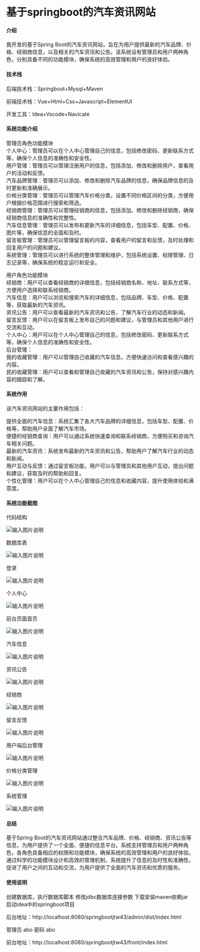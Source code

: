 # 基于springboot的汽车资讯网站

#### 介绍

我开发的基于Spring Boot的汽车资讯网站，旨在为用户提供最新的汽车品牌、价格、经销商信息，以及相关的汽车资讯和公告。该系统设有管理员和用户两种角色，分别具备不同的功能模块，确保系统的高效管理和用户的良好体验。

#### 技术栈

后端技术栈：Springboot+Mysql+Maven

前端技术栈：Vue+Html+Css+Javascript+ElementUI

开发工具：Idea+Vscode+Navicate

#### 系统功能介绍

管理员角色功能模块  
个人中心：管理员可以在个人中心管理自己的信息，包括修改密码、更新联系方式等，确保个人信息的准确性和安全性。  
用户管理：管理员可以管理注册用户的信息，包括添加、修改和删除用户，查看用户的活动和反馈。  
汽车品牌管理：管理员可以添加、修改和删除汽车品牌的信息，确保品牌信息的及时更新和准确展示。  
价格分类管理：管理员可以管理汽车价格分类，设置不同价格区间的分类，方便用户根据价格范围进行搜索和筛选。  
经销商管理：管理员可以管理经销商的信息，包括添加、修改和删除经销商，确保经销商信息的准确性和完整性。  
汽车信息管理：管理员可以发布和更新汽车的详细信息，包括车型、配置、价格、图片等，确保信息的全面和及时。  
留言板管理：管理员可以管理留言板的内容，查看用户的留言和反馈，及时处理和回复用户的问题和建议。  
系统管理：管理员可以进行系统的整体管理和维护，包括系统设置、权限管理、日志记录等，确保系统的稳定运行和安全。  

用户角色功能模块  
经销商：用户可以查看经销商的详细信息，包括经销商名称、地址、联系方式等，方便用户选择和联系经销商。  
汽车信息：用户可以浏览和搜索汽车的详细信息，包括品牌、车型、价格、配置等，获取最新的汽车资讯。  
资讯公告：用户可以查看最新的汽车资讯和公告，了解汽车行业的动态和新闻。  
留言反馈：用户可以在留言板上发布自己的问题和建议，与管理员和其他用户进行交流和互动。  
个人中心：用户可以在个人中心管理自己的信息，包括修改密码、更新联系方式等，确保个人信息的准确性和安全性。  
后台管理：  
我的收藏管理：用户可以管理自己收藏的汽车信息，方便快速访问和查看感兴趣的内容。  
民的收藏管理：用户可以查看和管理自己收藏的汽车资讯和公告，保持对感兴趣内容的跟踪和了解。  
 
#### 系统作用

该汽车资讯网站的主要作用包括：  

提供全面的汽车信息：系统汇集了各大汽车品牌的详细信息，包括车型、配置、价格等，帮助用户全面了解汽车市场。  
便捷的经销商查询：用户可以通过系统快速查询和联系经销商，方便购买和咨询汽车相关问题。  
最新的汽车资讯：系统发布最新的汽车资讯和公告，帮助用户了解汽车行业的动态和新闻。  
用户互动与反馈：通过留言板功能，用户可以与管理员和其他用户互动，提出问题和建议，获取及时的帮助和回复。  
个性化管理：用户可以在个人中心管理自己的信息和收藏内容，提升使用体验和满意度。  

#### 系统功能截图

代码结构

![输入图片说明](images/3e76cf93e2dbd505537e21adfe36f57.png)

数据库表

![输入图片说明](images/2be2b69470a0d947a1a416438bf8645.png)

登录

![输入图片说明](images/c62f31265e8d0733adccf50435d7d82.png)

个人中心

![输入图片说明](images/e4120ed0343734d8bb42bb1070009f7.png)

前台页面首页

![输入图片说明](images/3a8b945b265b66d225f38ecfd35a08d.png)

汽车信息

![输入图片说明](images/e4f70d54d6be734dc33ce72bc82dfc3.png)

资讯公告

![输入图片说明](images/dd9f75f89b08c902379354812e0e78f.png)

经销商

![输入图片说明](images/904d8788798ba7b17e3ac7ed6cb46d9.png)

留言反馈

![输入图片说明](images/8d07333caa31792fcc37c1724454672.png)

用户端后台管理

![输入图片说明](images/054a3dfefdc76a2cabddfff6f2c50a1.png)

价格分类管理

![输入图片说明](images/c1bf41524cfa9bbf08bb39001c17110.png)

系统管理

![输入图片说明](images/4a40f20e51064e874ea7b7dc1f47a76.png)

#### 总结

基于Spring Boot的汽车资讯网站通过整合汽车品牌、价格、经销商、资讯公告等信息，为用户提供了一个全面、便捷的信息平台。系统支持管理员和用户两种角色，各角色具备相应的权限和功能模块，确保系统的高效管理和用户的良好体验。通过科学的功能模块设计和高效的管理机制，系统提升了信息的及时性和准确性，促进了用户之间的互动和交流，为用户提供了全面的汽车资讯和优质的服务。

#### 使用说明

创建数据库，执行数据库脚本 修改jdbc数据库连接参数 下载安装maven依赖jar 启动idea中的springboot项目

后台地址：http://localhost:8080/springbootjtw43/admin/dist/index.html

管理员  abo 密码 abo

前台地址：http://localhost:8080/springbootjtw43/front/index.html